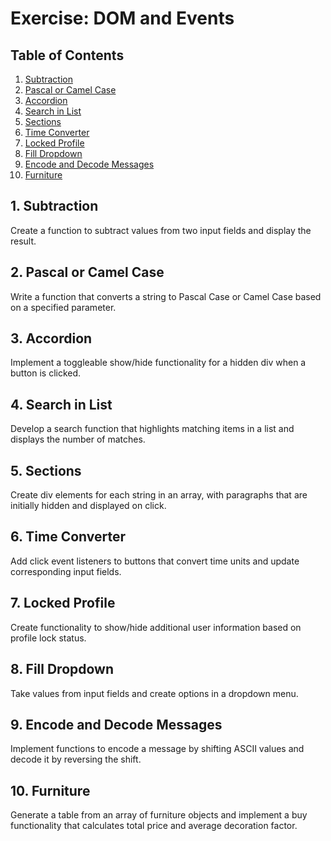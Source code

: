 # Exercise: DOM and Events

## Table of Contents
1. [Subtraction](#1-subtraction)
2. [Pascal or Camel Case](#2-pascal-or-camel-case)
3. [Accordion](#3-accordion)
4. [Search in List](#4-search-in-list)
5. [Sections](#5-sections)
6. [Time Converter](#6-time-converter)
7. [Locked Profile](#7-locked-profile)
8. [Fill Dropdown](#8-fill-dropdown)
9. [Encode and Decode Messages](#9-encode-and-decode-messages)
10. [Furniture](#10-furniture)

## 1. Subtraction
Create a function to subtract values from two input fields and display the result.

## 2. Pascal or Camel Case
Write a function that converts a string to Pascal Case or Camel Case based on a specified parameter.

## 3. Accordion
Implement a toggleable show/hide functionality for a hidden div when a button is clicked.

## 4. Search in List
Develop a search function that highlights matching items in a list and displays the number of matches.

## 5. Sections
Create div elements for each string in an array, with paragraphs that are initially hidden and displayed on click.

## 6. Time Converter
Add click event listeners to buttons that convert time units and update corresponding input fields.

## 7. Locked Profile
Create functionality to show/hide additional user information based on profile lock status.

## 8. Fill Dropdown
Take values from input fields and create options in a dropdown menu.

## 9. Encode and Decode Messages
Implement functions to encode a message by shifting ASCII values and decode it by reversing the shift.

## 10. Furniture
Generate a table from an array of furniture objects and implement a buy functionality that calculates total price and average decoration factor.

